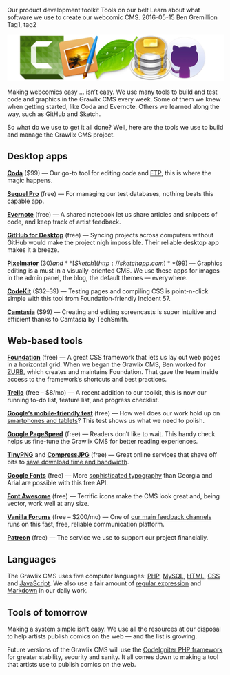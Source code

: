 Our product development toolkit
Tools on our belt
Learn about what software we use to create our webcomic CMS.
2016-05-15
Ben Gremillion
Tag1, tag2

![App icons for Camtasia, Pixelmator, Coda, Sequel Pro, CodeKit](/assets/blog/our-code-development-toolkit/tools-teaser.jpg)

Making webcomics easy &hellip; isn’t easy. We use many tools to build and test code and graphics in the Grawlix CMS every week. Some of them we knew when getting started, like Coda and Evernote. Others we learned along the way, such as GitHub and Sketch.

So what do we use to get it all done? Well, here are the tools we use to build and manage the Grawlix CMS project.

## Desktop apps

**[Coda](http://www.panic.com/coda/)** ($99) — Our go-to tool for editing code and [FTP](http://www.getgrawlix.com/docs/1/ftp), this is where the magic happens.

**[Sequel Pro](http://www.sequelpro.com)** (free) — For managing our test databases, nothing beats this capable app.

**[Evernote](https://evernote.com/)** (free) — A shared notebook let us share articles and snippets of code, and keep track of artist feedback.

**[GitHub for Desktop](https://desktop.github.com)** (free) — Syncing projects across computers without GitHub would make the project nigh impossible. Their reliable desktop app makes it a breeze.

**[Pixelmator](http://pixelmator.com/)** ($30) and **[Sketch](http://sketchapp.com)** ($99) — Graphics editing is a must in a visually-oriented CMS. We use these apps for images in the admin panel, the blog, the default themes — everywhere.

**[CodeKit](http://incident57.com/codekit/)** ($32–39) — Testing pages and compiling CSS is point-n-click simple with this tool from Foundation-friendly Incident 57.

**[Camtasia](https://www.techsmith.com/camtasia.html)** ($99) — Creating and editing screencasts is super intuitive and efficient thanks to Camtasia by TechSmith.

## Web-based tools

**[Foundation](http://foundation.zurb.com)** (free) — A great CSS framework that lets us lay out web pages in a horizontal grid. When we began the Grawlix CMS, Ben worked for [ZURB](http://zurb.com/), which creates and maintains Foundation. That gave the team inside access to the framework’s shortcuts and best practices.

**[Trello](https://trello.com/)** (free – $8/mo) — A recent addition to our toolkit, this is now our running to-do list, feature list, and progress checklist.

**[Google’s mobile-friendly test](http://www.google.com/webmasters/tools/mobile-friendly/)** (free) — How well does our work hold up on [smartphones and tablets](http://www.getgrawlix.com/blog/post/designing-webcomic-site)? This test shows us what we need to polish.

**[Google PageSpeed](https://developers.google.com/speed/pagespeed/insights/)** (free) — Readers don’t like to wait. This handy check helps us fine-tune the Grawlix CMS for better reading experiences.

**[TinyPNG](https://tinypng.com)** and **[CompressJPG](http://compressjpeg.com)** (free) — Great online services that shave off bits to [save download time and bandwidth](http://www.getgrawlix.com/docs/1/image-optimization).

**[Google Fonts](https://www.google.com/fonts)** (free) — More [sophisticated typography](http://www.getgrawlix.com/blog/post/typography-in-webcomics) than Georgia and Arial are possible with this free API.

**[Font Awesome](http://fontawesome.io)** (free) — Terrific icons make the CMS look great and, being vector, work well at any size.

**[Vanilla Forums](https://vanillaforums.com)** (free – $200/mo) — One of [our main feedback channels](http://www.getgrawlix.com/forum/) runs on this fast, free, reliable communication platform.

**[Patreon](https://www.patreon.com/grawlixcomix?ty=h)** (free) — The service we use to support our project financially.

## Languages

The Grawlix CMS uses five computer languages: [PHP](http://php.net), [MySQL](https://www.mysql.com), [HTML](http://html5doctor.com), [CSS](https://css-tricks.com) and [JavaScript](http://learn-js.org). We also use a fair amount of [regular expression](http://regexone.com) and [Markdown](http://daringfireball.net/projects/markdown/) in our daily work.

## Tools of tomorrow

Making a system simple isn’t easy. We use all the resources at our disposal to help artists publish comics on the web — and the list is growing. 

Future versions of the Grawlix CMS will use the [CodeIgniter PHP framework](http://codeigniter.com) for greater stability, security and sanity. It all comes down to making a tool that artists use to publish comics on the web.
